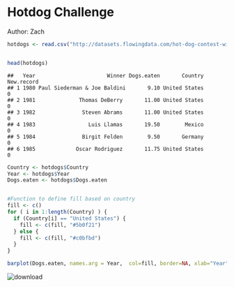 Hotdog Challenge
================
Author: Zach

``` r
hotdogs <- read.csv("http://datasets.flowingdata.com/hot-dog-contest-winners.csv")


head(hotdogs)
```

    ##   Year                       Winner Dogs.eaten       Country New.record
    ## 1 1980 Paul Siederman & Joe Baldini       9.10 United States          0
    ## 2 1981              Thomas DeBerry       11.00 United States          0
    ## 3 1982               Steven Abrams       11.00 United States          0
    ## 4 1983                 Luis Llamas       19.50        Mexico          0
    ## 5 1984               Birgit Felden        9.50       Germany          0
    ## 6 1985             Oscar Rodriguez       11.75 United States          0

``` r
Country <- hotdogs$Country
Year <- hotdogs$Year
Dogs.eaten <- hotdogs$Dogs.eaten


#Function to define fill based on country
fill <- c()
for ( i in 1:length(Country) ) {
  if (Country[i] == "United States") {
    fill <- c(fill, "#5b0f21")
  } else {
    fill <- c(fill, "#c0bfbd")
  }
}

barplot(Dogs.eaten, names.arg = Year,  col=fill, border=NA, xlab="Year", ylab="Hot dogs and buns (HDB) eaten")
```
![download](https://github.com/schachz/HotDogChallenge/assets/100746204/908a34d1-7c09-4405-b567-7158c07f5901)


